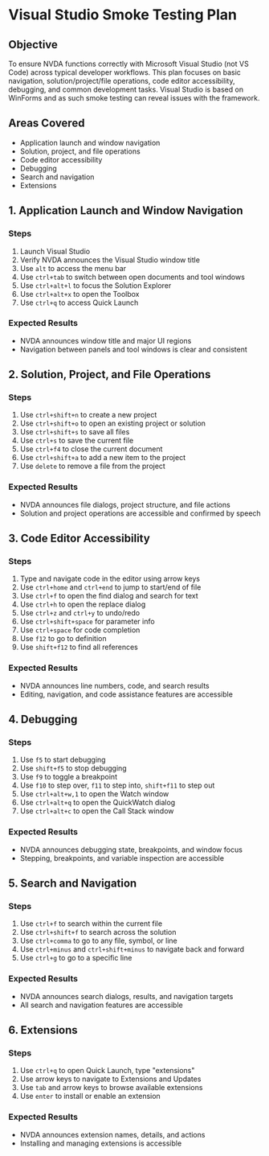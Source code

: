 # Visual Studio Smoke Testing Plan

## Objective

To ensure NVDA functions correctly with Microsoft Visual Studio (not VS Code) across typical developer workflows.
This plan focuses on basic navigation, solution/project/file operations, code editor accessibility, debugging, and common development tasks.
Visual Studio is based on WinForms and as such smoke testing can reveal issues with the framework.

## Areas Covered

* Application launch and window navigation
* Solution, project, and file operations
* Code editor accessibility
* Debugging
* Search and navigation
* Extensions

## 1. Application Launch and Window Navigation

### Steps

1. Launch Visual Studio
1. Verify NVDA announces the Visual Studio window title
1. Use `alt` to access the menu bar
1. Use `ctrl+tab` to switch between open documents and tool windows
1. Use `ctrl+alt+l` to focus the Solution Explorer
1. Use `ctrl+alt+x` to open the Toolbox
1. Use `ctrl+q` to access Quick Launch

### Expected Results

* NVDA announces window title and major UI regions
* Navigation between panels and tool windows is clear and consistent

## 2. Solution, Project, and File Operations

### Steps

1. Use `ctrl+shift+n` to create a new project
1. Use `ctrl+shift+o` to open an existing project or solution
1. Use `ctrl+shift+s` to save all files
1. Use `ctrl+s` to save the current file
1. Use `ctrl+f4` to close the current document
1. Use `ctrl+shift+a` to add a new item to the project
1. Use `delete` to remove a file from the project

### Expected Results

* NVDA announces file dialogs, project structure, and file actions
* Solution and project operations are accessible and confirmed by speech

## 3. Code Editor Accessibility

### Steps

1. Type and navigate code in the editor using arrow keys
1. Use `ctrl+home` and `ctrl+end` to jump to start/end of file
1. Use `ctrl+f` to open the find dialog and search for text
1. Use `ctrl+h` to open the replace dialog
1. Use `ctrl+z` and `ctrl+y` to undo/redo
1. Use `ctrl+shift+space` for parameter info
1. Use `ctrl+space` for code completion
1. Use `f12` to go to definition
1. Use `shift+f12` to find all references

### Expected Results

* NVDA announces line numbers, code, and search results
* Editing, navigation, and code assistance features are accessible

## 4. Debugging

### Steps

1. Use `f5` to start debugging
1. Use `shift+f5` to stop debugging
1. Use `f9` to toggle a breakpoint
1. Use `f10` to step over, `f11` to step into, `shift+f11` to step out
1. Use `ctrl+alt+w,1` to open the Watch window
1. Use `ctrl+alt+q` to open the QuickWatch dialog
1. Use `ctrl+alt+c` to open the Call Stack window

### Expected Results

* NVDA announces debugging state, breakpoints, and window focus
* Stepping, breakpoints, and variable inspection are accessible

## 5. Search and Navigation

### Steps

1. Use `ctrl+f` to search within the current file
1. Use `ctrl+shift+f` to search across the solution
1. Use `ctrl+comma` to go to any file, symbol, or line
1. Use `ctrl+minus` and `ctrl+shift+minus` to navigate back and forward
1. Use `ctrl+g` to go to a specific line

### Expected Results

* NVDA announces search dialogs, results, and navigation targets
* All search and navigation features are accessible

## 6. Extensions

### Steps

1. Use `ctrl+q` to open Quick Launch, type "extensions"
1. Use arrow keys to navigate to Extensions and Updates
1. Use `tab` and arrow keys to browse available extensions
1. Use `enter` to install or enable an extension

### Expected Results

* NVDA announces extension names, details, and actions
* Installing and managing extensions is accessible
